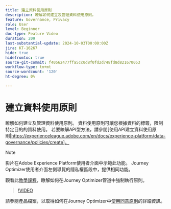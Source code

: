 ```yaml
---
title: 建立資料使用原則
description: 瞭解如何建立及管理資料使用原則。
feature: Governance, Privacy
role: User
level: Beginner
doc-type: Feature Video
duration: 209
last-substantial-update: 2024-10-03T00:00:00Z
jira: KT-16267
hide: true
hidefromtoc: true
source-git-commit: f40562477ffa5cc0d8f0fd2d748fd8d821670053
workflow-type: tm+mt
source-wordcount: '120'
ht-degree: 0%

---
```



# 建立資料使用原則

瞭解如何建立及管理資料使用原則。 資料使用原則可讓您根據資料的標籤，限制特定目的的資料使用。 若要瞭解API型方法，請參閱[使用API建立資料使用原則|https://experienceleague.adobe.com/en/docs/experience-platform/data-governance/policies/create]。

>[!NOTE]
>
>影片在Adobe Experience Platform使用者介面中示範此功能。 Journey Optimizer使用者介面左側導覽的隱私權區段中，提供相同功能。
>
>觀看此[教學課程](/help/privacy/enforce-data-usage-policies-in-journey-optimizer-channels.md)，瞭解如何在Journey Optimizer管道中強制執行原則。

>[!VIDEO](https://video.tv.adobe.com/v/32977/?learn=on)

請參閱產品檔案，以取得如何在Journey Optimizer中[使用同意原則](https://experienceleague.adobe.com/en/docs/journey-optimizer/using/privacy/consent/consent-restricted)的詳細資訊。
